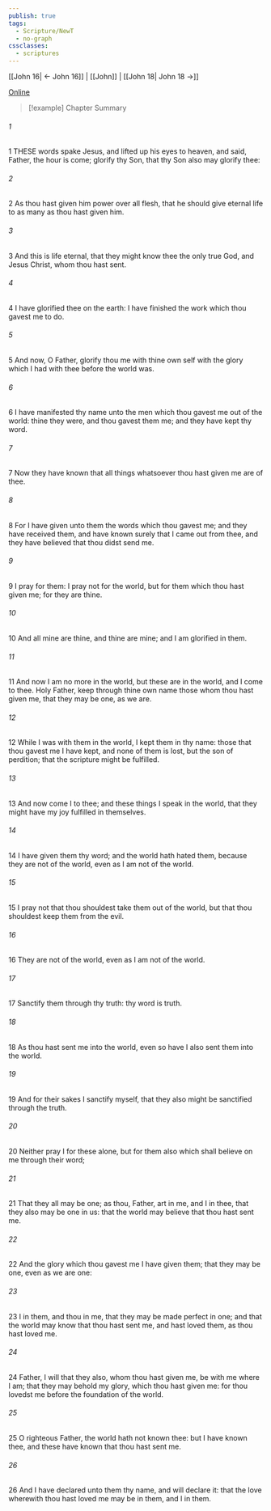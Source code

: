 ```yaml
---
publish: true
tags:
  - Scripture/NewT
  - no-graph
cssclasses:
  - scriptures
---
```

[[John 16| ← John 16]] | [[John]] | [[John 18| John 18 →]]

[Online](https://churchofjesuschrist.org/study/scriptures/nt/john/17?lang=eng)

>[!example] Chapter Summary
>
###### 1
1 THESE words spake Jesus, and lifted up his eyes to heaven, and said, Father, the hour is come; glorify thy Son, that thy Son also may glorify thee:
###### 2
2 As thou hast given him power over all flesh, that he should give eternal life to as many as thou hast given him.
###### 3
3 And this is life eternal, that they might know thee the only true God, and Jesus Christ, whom thou hast sent.
###### 4
4 I have glorified thee on the earth: I have finished the work which thou gavest me to do.
###### 5
5 And now, O Father, glorify thou me with thine own self with the glory which I had with thee before the world was.
###### 6
6 I have manifested thy name unto the men which thou gavest me out of the world: thine they were, and thou gavest them me; and they have kept thy word.
###### 7
7 Now they have known that all things whatsoever thou hast given me are of thee.
###### 8
8 For I have given unto them the words which thou gavest me; and they have received them, and have known surely that I came out from thee, and they have believed that thou didst send me.
###### 9
9 I pray for them: I pray not for the world, but for them which thou hast given me; for they are thine.
###### 10
10 And all mine are thine, and thine are mine; and I am glorified in them.
###### 11
11 And now I am no more in the world, but these are in the world, and I come to thee. Holy Father, keep through thine own name those whom thou hast given me, that they may be one, as we are.
###### 12
12 While I was with them in the world, I kept them in thy name: those that thou gavest me I have kept, and none of them is lost, but the son of perdition; that the scripture might be fulfilled.
###### 13
13 And now come I to thee; and these things I speak in the world, that they might have my joy fulfilled in themselves.
###### 14
14 I have given them thy word; and the world hath hated them, because they are not of the world, even as I am not of the world.
###### 15
15 I pray not that thou shouldest take them out of the world, but that thou shouldest keep them from the evil.
###### 16
16 They are not of the world, even as I am not of the world.
###### 17
17 Sanctify them through thy truth: thy word is truth.
###### 18
18 As thou hast sent me into the world, even so have I also sent them into the world.
###### 19
19 And for their sakes I sanctify myself, that they also might be sanctified through the truth.
###### 20
20 Neither pray I for these alone, but for them also which shall believe on me through their word;
###### 21
21 That they all may be one; as thou, Father, art in me, and I in thee, that they also may be one in us: that the world may believe that thou hast sent me.
###### 22
22 And the glory which thou gavest me I have given them; that they may be one, even as we are one:
###### 23
23 I in them, and thou in me, that they may be made perfect in one; and that the world may know that thou hast sent me, and hast loved them, as thou hast loved me.
###### 24
24 Father, I will that they also, whom thou hast given me, be with me where I am; that they may behold my glory, which thou hast given me: for thou lovedst me before the foundation of the world.
###### 25
25 O righteous Father, the world hath not known thee: but I have known thee, and these have known that thou hast sent me.
###### 26
26 And I have declared unto them thy name, and will declare it: that the love wherewith thou hast loved me may be in them, and I in them.



